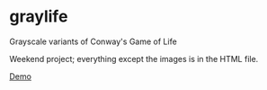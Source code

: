 # graylife
Grayscale variants of Conway's Game of Life

Weekend project; everything except the images is in the HTML file. 

[Demo](https://leppik.net/graylife/)
